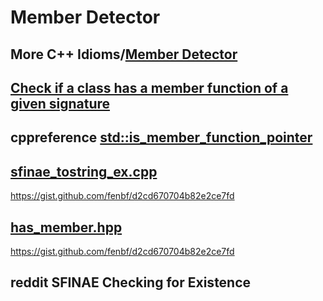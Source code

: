 # Member Detector



## More C++ Idioms/[Member Detector](https://en.wikibooks.org/wiki/More_C%2B%2B_Idioms/Member_Detector)



## [Check if a class has a member function of a given signature](https://stackoverflow.com/questions/87372/check-if-a-class-has-a-member-function-of-a-given-signature)





## cppreference [std::is_member_function_pointer](https://en.cppreference.com/w/cpp/types/is_member_function_pointer)



## [sfinae_tostring_ex.cpp](https://gist.github.com/fenbf/d2cd670704b82e2ce7fd#file-sfinae_tostring_ex-cpp)



https://gist.github.com/fenbf/d2cd670704b82e2ce7fd

## [has_member.hpp](https://gist.github.com/maddouri/0da889b331d910f35e05ba3b7b9d869b#file-has_member-hpp)

https://gist.github.com/fenbf/d2cd670704b82e2ce7fd



## reddit SFINAE Checking for Existence